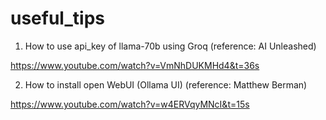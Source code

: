 # useful_tips

1. How to use api_key of llama-70b using Groq
(reference: AI Unleashed)

https://www.youtube.com/watch?v=VmNhDUKMHd4&t=36s

2. How to install open WebUI (Ollama UI)
(reference: Matthew Berman)

https://www.youtube.com/watch?v=w4ERVqyMNcI&t=15s


